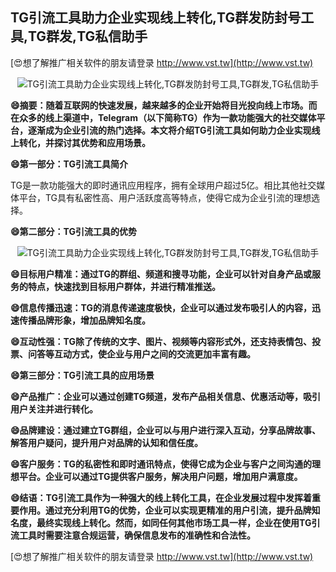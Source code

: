 ## **TG引流工具助力企业实现线上转化,TG群发防封号工具,TG群发,TG私信助手**

[😍想了解推广相关软件的朋友请登录 http://www.vst.tw](http://www.vst.tw)

 <center><img src="https://vst.tw/MP4/tuiguang/png/4.png" alt="TG引流工具助力企业实现线上转化,TG群发防封号工具,TG群发,TG私信助手"></center>

**😄摘要：随着互联网的快速发展，越来越多的企业开始将目光投向线上市场。而在众多的线上渠道中，Telegram（以下简称TG）作为一款功能强大的社交媒体平台，逐渐成为企业引流的热门选择。本文将介绍TG引流工具如何助力企业实现线上转化，并探讨其优势和应用场景。**

**😄第一部分：TG引流工具简介**

TG是一款功能强大的即时通讯应用程序，拥有全球用户超过5亿。相比其他社交媒体平台，TG具有私密性高、用户活跃度高等特点，使得它成为企业引流的理想选择。

**😄第二部分：TG引流工具的优势**

 <center><img src="https://vst.tw/MP4/tuiguang/png/7.png" alt="TG引流工具助力企业实现线上转化,TG群发防封号工具,TG群发,TG私信助手"></center>

**😄目标用户精准：通过TG的群组、频道和搜寻功能，企业可以针对自身产品或服务的特点，快速找到目标用户群体，并进行精准推送。**

**😄信息传播迅速：TG的消息传递速度极快，企业可以通过发布吸引人的内容，迅速传播品牌形象，增加品牌知名度。**

**😄互动性强：TG除了传统的文字、图片、视频等内容形式外，还支持表情包、投票、问答等互动方式，使企业与用户之间的交流更加丰富有趣。**

**😄第三部分：TG引流工具的应用场景**

**😄产品推广：企业可以通过创建TG频道，发布产品相关信息、优惠活动等，吸引用户关注并进行转化。**

**😄品牌建设：通过建立TG群组，企业可以与用户进行深入互动，分享品牌故事、解答用户疑问，提升用户对品牌的认知和信任度。**

**😄客户服务：TG的私密性和即时通讯特点，使得它成为企业与客户之间沟通的理想平台。企业可以通过TG提供客户服务，解决用户问题，增加用户满意度。**

**😄结语：TG引流工具作为一种强大的线上转化工具，在企业发展过程中发挥着重要作用。通过充分利用TG的优势，企业可以实现更精准的用户引流，提升品牌知名度，最终实现线上转化。然而，如同任何其他市场工具一样，企业在使用TG引流工具时需要注意合规运营，确保信息发布的准确性和合法性。**

[😍想了解推广相关软件的朋友请登录 http://www.vst.tw](http://www.vst.tw)



